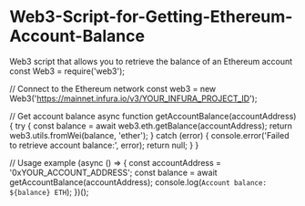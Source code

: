 # Web3-Script-for-Getting-Ethereum-Account-Balance
Web3 script that allows you to retrieve the balance of an Ethereum account
const Web3 = require('web3');

// Connect to the Ethereum network
const web3 = new Web3('https://mainnet.infura.io/v3/YOUR_INFURA_PROJECT_ID');

// Get account balance
async function getAccountBalance(accountAddress) {
  try {
    const balance = await web3.eth.getBalance(accountAddress);
    return web3.utils.fromWei(balance, 'ether');
  } catch (error) {
    console.error('Failed to retrieve account balance:', error);
    return null;
  }
}

// Usage example
(async () => {
  const accountAddress = '0xYOUR_ACCOUNT_ADDRESS';
  const balance = await getAccountBalance(accountAddress);
  console.log(`Account balance: ${balance} ETH`);
})();
